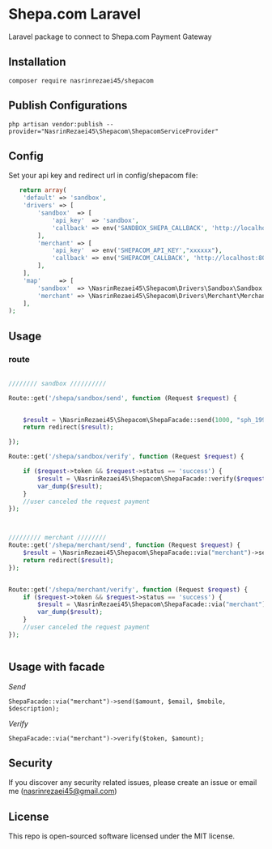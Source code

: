 # Shepa.com Laravel

Laravel package to connect to Shepa.com Payment Gateway

## Installation

`composer require nasrinrezaei45/shepacom`

## Publish Configurations

`php artisan vendor:publish --provider="NasrinRezaei45\Shepacom\ShepacomServiceProvider"`

## Config

Set your api key and redirect url in config/shepacom file:
```php
   return array(
    'default' => 'sandbox',
    'drivers' => [
        'sandbox'  => [
            'api_key'  => 'sandbox',
            'callback' => env('SANDBOX_SHEPA_CALLBACK', 'http://localhost:8000/api/shepa/sandbox/verify'),
        ],
        'merchant' => [
            'api_key'  => env('SHEPACOM_API_KEY',"xxxxxx"),
            'callback' => env('SHEPACOM_CALLBACK', 'http://localhost:8000/api/shepa/merchant/verify'),
        ],
    ],
    'map'     => [
        'sandbox'  => \NasrinRezaei45\Shepacom\Drivers\Sandbox\Sandbox::class,
        'merchant' => \NasrinRezaei45\Shepacom\Drivers\Merchant\Merchant::class,
    ],
);
  ```  
## Usage


### route 

```php
    
//////// sandbox //////////

Route::get('/shepa/sandbox/send', function (Request $request) {


	$result = \NasrinRezaei45\Shepacom\ShepaFacade::send(1000, "sph_1996@yahoo.com", "09xxxxxxxxx", "desc");
	return redirect($result);

});

Route::get('/shepa/sandbox/verify', function (Request $request) {

	if ($request->token && $request->status == 'success') {
		$result = \NasrinRezaei45\Shepacom\ShepaFacade::verify($request->token, 1000);
		var_dump($result);
	}
	//user canceled the request payment
});



///////// merchant ////////
Route::get('/shepa/merchant/send', function (Request $request) {
	$result = \NasrinRezaei45\Shepacom\ShepaFacade::via("merchant")->send(1000, "sph_1996@yahoo.com", "09xxxxxxxxx", "desc");
	return redirect($result);
});


Route::get('/shepa/merchant/verify', function (Request $request) {
	if ($request->token && $request->status == 'success') {
		$result = \NasrinRezaei45\Shepacom\ShepaFacade::via("merchant")->verify($request->token, 1000);
		var_dump($result);
	}
	//user canceled the request payment
});



  ``` 
    
## Usage with facade


    
*Send*

    ShepaFacade::via("merchant")->send($amount, $email, $mobile, $description);
    
*Verify*

    ShepaFacade::via("merchant")->verify($token, $amount);
    
## Security

If you discover any security related issues, please create an issue or email me (nasrinrezaei45@gmail.com)
    
## License

This repo is open-sourced software licensed under the MIT license.
